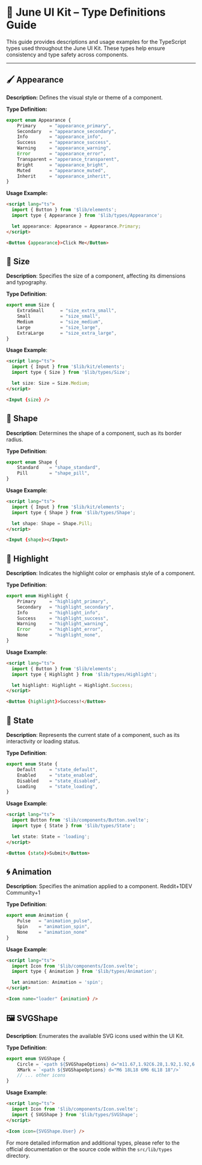 # 📘 June UI Kit – Type Definitions Guide

This guide provides descriptions and usage examples for the TypeScript types used throughout the June UI Kit. These types help ensure consistency and type safety across components.

---

## 🖌️ Appearance

**Description:** Defines the visual style or theme of a component.

**Type Definition:**
```ts
export enum Appearance {
    Primary     = "appearance_primary",
    Secondary   = "appearance_secondary",
    Info        = "appearance_info",
    Success     = "appearance_success",
    Warning     = "appearance_warning",
    Error       = "appearance_error",
    Transparent = "apperance_transparent",
    Bright      = "appearance_bright",
    Muted       = "appearance_muted",
    Inherit     = "appearance_inherit",
}
```

**Usage Example:**

```html
<script lang="ts">
  import { Button } from '$lib/elements';
  import type { Appearance } from '$lib/types/Appearance';

  let appearance: Appearance = Appearance.Primary;
</script>

<Button {appearance}>Click Me</Button>
```

## 📏 Size

**Description**: Specifies the size of a component, affecting its dimensions and typography.​

**Type Definition**:

```ts
export enum Size {
    ExtraSmall      = "size_extra_small",
    Small           = "size_small",
    Medium          = "size_medium",
    Large           = "size_large",
    ExtraLarge      = "size_extra_large",
}
```

**Usage Example**:

```html
<script lang="ts">
  import { Input } from '$lib/kit/elements';
  import type { Size } from '$lib/types/Size';

  let size: Size = Size.Medium;
</script>

<Input {size} />
```

## 🧩 Shape

**Description**: Determines the shape of a component, such as its border radius.​

**Type Definition**:

```ts
export enum Shape {
    Standard    = "shape_standard",
    Pill        = "shape_pill",
}
```

**Usage Example**:

```html
<script lang="ts">
  import { Input } from '$lib/kit/elements';
  import type { Shape } from '$lib/types/Shape';

  let shape: Shape = Shape.Pill;
</script>

<Input {shape}></Input>
```

## 🎨 Highlight

**Description**: Indicates the highlight color or emphasis style of a component.​

**Type Definition**:

```js
export enum Highlight {
    Primary     = "highlight_primary",
    Secondary   = "highlight_secondary",
    Info        = "highlight_info",
    Success     = "highlight_success",
    Warning     = "highlight_warning",
    Error       = "highlight_error",
    None        = "highlight_none",
}
```

**Usage Example**:

```html
<script lang="ts">
  import { Button } from '$lib/elements';
  import type { Highlight } from '$lib/types/Highlight';

  let highlight: Highlight = Highlight.Success;
</script>

<Button {highlight}>Success!</Button>
```

## 🚦 State

**Description**: Represents the current state of a component, such as its interactivity or loading status.​

**Type Definition**:


```ts
export enum State {
    Default     = "state_default",
    Enabled     = "state_enabled",
    Disabled    = "state_disabled",
    Loading     = "state_loading",
}
```

**Usage Example**:

```html
<script lang="ts">
  import Button from '$lib/components/Button.svelte';
  import type { State } from '$lib/types/State';

  let state: State = 'loading';
</script>

<Button {state}>Submit</Button>
```


## 🌀 Animation

**Description**: Specifies the animation applied to a component.​
Reddit+1DEV Community+1

**Type Definition**:

```ts
export enum Animation {
    Pulse   = "animation_pulse",
    Spin    = "animation_spin",
    None    = "animation_none"
}
```

**Usage Example**:

```html
<script lang="ts">
  import Icon from '$lib/components/Icon.svelte';
  import type { Animation } from '$lib/types/Animation';

  let animation: Animation = 'spin';
</script>

<Icon name="loader" {animation} />
```

## 🖼️ SVGShape

**Description**: Enumerates the available SVG icons used within the UI Kit.​

**Type Definition**:

```ts
export enum SVGShape {
    Circle = `<path ${SVGShapeOptions} d="m11.67,1.92C6.28,1.92,1.92,6.28,1.92,11.67s4.36,9.75,9.75,9.75,9.75-4.36,9.75-9.75S17.05,1.92,11.67,1.92Z"/>`,
    XMark = `<path ${SVGShapeOptions} d="M6 18L18 6M6 6L18 18"/>`
    // ... other icons
}
```

**Usage Example**:

```html
<script lang="ts">
  import Icon from '$lib/components/Icon.svelte';
  import { SVGShape } from '$lib/types/SVGShape';
</script>

<Icon icon={SVGShape.User} />
```

For more detailed information and additional types, please refer to the official documentation or the source code within the `src/lib/types` directory.